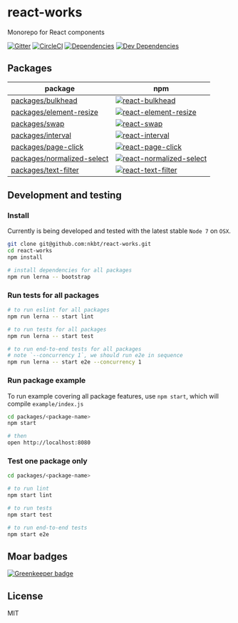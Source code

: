 # react-works 

Monorepo for React components

[![Gitter](https://img.shields.io/gitter/room/nkbt/help.svg?style=flat-square)](https://gitter.im/nkbt/help)
[![CircleCI](https://img.shields.io/circleci/project/nkbt/react-works/master.svg?style=flat-square)](https://circleci.com/gh/nkbt/react-works/tree/master)
[![Dependencies](https://img.shields.io/david/nkbt/react-works.svg?style=flat-square)](https://david-dm.org/nkbt/react-works)
[![Dev Dependencies](https://img.shields.io/david/dev/nkbt/react-works.svg?style=flat-square)](https://david-dm.org/nkbt/react-works#info=devDependencies)



## Packages

|package|npm|
|---|---|
|[packages/bulkhead](./packages/bulkhead)|[![react-bulkhead](https://img.shields.io/npm/v/react-bulkhead.svg?style=flat-square&label=react-bulkhead)](https://www.npmjs.com/package/react-bulkhead)|
|[packages/element-resize](./packages/element-resize)|[![react-element-resize](https://img.shields.io/npm/v/react-element-resize.svg?style=flat-square&label=react-element-resize)](https://www.npmjs.com/package/react-element-resize)|
|[packages/swap](./packages/swap)|[![react-swap](https://img.shields.io/npm/v/react-swap.svg?style=flat-square&label=react-swap)](https://www.npmjs.com/package/react-swap)|
|[packages/interval](./packages/interval)|[![react-interval](https://img.shields.io/npm/v/react-interval.svg?style=flat-square&label=react-interval)](https://www.npmjs.com/package/react-interval)|
|[packages/page-click](./packages/page-click)|[![react-page-click](https://img.shields.io/npm/v/react-page-click.svg?style=flat-square&label=react-page-click)](https://www.npmjs.com/package/react-page-click)|
|[packages/normalized-select](./packages/normalized-select)|[![react-normalized-select](https://img.shields.io/npm/v/react-normalized-select.svg?style=flat-square&label=react-normalized-select)](https://www.npmjs.com/package/react-normalized-select)|
|[packages/text-filter](./packages/text-filter)|[![react-text-filter](https://img.shields.io/npm/v/react-text-filter.svg?style=flat-square&label=react-text-filter)](https://www.npmjs.com/package/react-text-filter)|



## Development and testing

### Install

Currently is being developed and tested with the latest stable `Node 7` on `OSX`.

```sh
git clone git@github.com:nkbt/react-works.git
cd react-works
npm install

# install dependencies for all packages
npm run lerna -- bootstrap
```

### Run tests for all packages

```bash
# to run eslint for all packages
npm run lerna -- start lint

# to run tests for all packages
npm run lerna -- start test

# to run end-to-end tests for all packages
# note `--concurrency 1`, we should run e2e in sequence
npm run lerna -- start e2e --concurrency 1
```

### Run package example

To run example covering all package features, use `npm start`, which will compile `example/index.js`

```sh
cd packages/<package-name>
npm start

# then
open http://localhost:8080
```

### Test one package only

```sh
cd packages/<package-name>

# to run lint
npm start lint

# to run tests
npm start test

# to run end-to-end tests
npm start e2e
```


## Moar badges

[![Greenkeeper badge](https://badges.greenkeeper.io/nkbt/react-works.svg)](https://greenkeeper.io/)


## License

MIT
